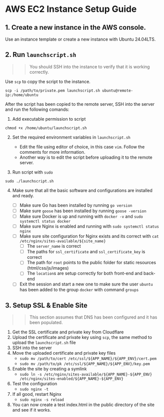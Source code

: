 # AWS EC2 Instance Setup Guide

## 1. Create a new instance in the AWS console.

Use an instance template or create a new instance with Ubuntu 24.04LTS.

## 2. Run `launchscript.sh`

> > You should SSH into the instance to verify that it is working correctly.

Use `scp` to copy the script to the instance.

```
scp -i /path/to/private.pem launchscript.sh ubuntu@remote-ip:/home/ubuntu
```

After the script has been copied to the remote server, SSH into the server and run the following comands:

1. Add executable permission to script

```
chmod +x /home/ubuntu/launchscript.sh
```

2. Set the required environment variables in `launchscript.sh`

    - Edit the file using editor of choice, in this case `vim`. Follow the comments for more information.
    - Another way is to edit the script before uploading it to the remote server.

3. Run script with `sudo`

```
sudo ./launchscript.sh
```

4. Make sure that all the basic software and configurations are installed and ready.

    - [ ] Make sure Go has been installed by running `go version`
    - [ ] Make sure `goose` has been installed by running `goose -version`
    - [ ] Make sure Docker is up and running with `docker -v` and `sudo systemctl status docker`
    - [ ] Make sure Nginx is enabled and running with `sudo systemctl status nginx`
    - [ ] Make sure site configuration for Nginx exists and its correct with `cat /etc/nginx/sites-available/${site_name}`
        - [ ] The `server_name` is correct
        - [ ] The paths for `ssl_certificate` and `ssl_certificate_key` is correct
        - [ ] The path for `root` points to the public folder for static resources (html/css/js/images)
        - [ ] The `location`s are setup correctly for both front-end and back-end
    - [ ] Exit the session and start a new one to make sure the user `ubuntu` has been added to the group `docker` with command `groups`

## 3. Setup SSL & Enable Site

> > This section assumes that DNS has been configured and it has been populated.

1. Get the SSL certificate and private key from Cloudflare
2. Upload the certificate and private key using `scp`, the same method to upload the `launchscript.sh` file
3. SSH into the server
4. Move the uploaded certificate and private key files
    - `sudo mv /path/to/cert /etc/ssl/${APP_NAME}/${APP_ENV}/cert.pem`
    - `sudo mv /path/to/pk /etc/ssl/${APP_NAME}/${APP_ENV}/key.pem`
5. Enable the site by creating a symlink
    - `sudo ln -s /etc/nginx/sites-available/${APP_NAME}-${APP_ENV} /etc/nginx/sites-enabled/${APP_NAME}-${APP_ENV}`
6. Test the configuration
    - `sudo nginx -t`
7. If all good, restart Nginx
    - `sudo nginx -s reload`
8. You can now create a test index.html in the public directory of the site and see if it works.
